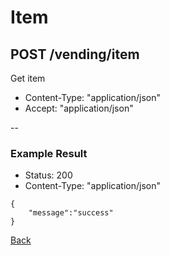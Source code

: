 # Item
## POST /vending/item

Get item

* Content-Type: "application/json"
* Accept:  "application/json"

--

### Example Result

* Status: 200
* Content-Type: "application/json"

```
{
	"message":"success"
}
```
[Back](../index.md)